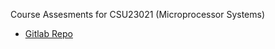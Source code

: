 Course Assesments for CSU23021 (Microprocessor Systems)
* [Gitlab Repo](https://gitlab.scss.tcd.ie/sk-3d2-microprocessors-2/pico-apps)
